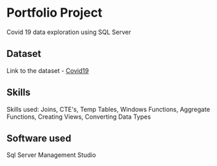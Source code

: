 # Portfolio Project

Covid 19 data exploration using SQL Server

## Dataset

Link to the dataset - [Covid19](https://ourworldindata.org/covid-deaths)

## Skills

Skills used: Joins, CTE's, Temp Tables, Windows Functions, Aggregate Functions, Creating Views, Converting Data Types

## Software used

Sql Server Management Studio

